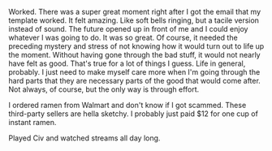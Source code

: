 Worked. There was a super great moment right after I got the email that my template worked. It felt amazing. Like soft bells ringing, but a tacile version instead of sound. The future opened up in front of me and I could enjoy whatever I was going to do. It was so great. Of course, it needed the preceding mystery and stress of not knowing how it would turn out to life up the moment. Without having gone through the bad stuff, it would not nearly have felt as good. That's true for a lot of things I guess. Life in general, probably. I just need to make myself care more when I'm going through the hard parts that they are necessary parts of the good that would come after. Not always, of course, but the only way is through effort.

I ordered ramen from Walmart and don't know if I got scammed. These third-party sellers are hella sketchy. I probably just paid $12 for one cup of instant ramen.

Played Civ and watched streams all day long.
